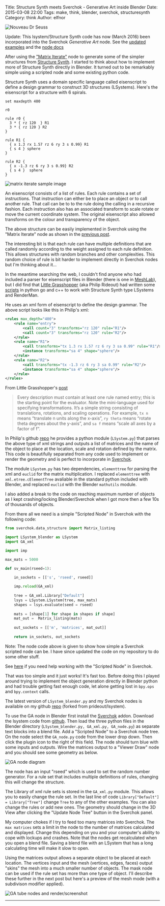 Title: Structure Synth meets Sverchok - Generative Art inside Blender
Date: 2015-03-08 22:00
Tags: make, think, blender, sverchok, structuresynth
Category: think
Author: elfnor



![Nouveau Dr Seuss](./images/seuss_nouveu_11.png)

Update: This lsystem/Structure Synth code has now (March 2016) been incorporated into the Sverchok *Generative Art* node. See the [updated examples]({filename}generative_art_example_updates.md) and the [node docs]({filename}generative_art_docs.md)

After using the ["Matrix Iterate"]({filename}simple_sverchok_05.md) node to generate some of the simpler structures from [Structure Synth](http://structuresynth.sourceforge.net/). I started to think about how to implement more of Structure Synth directly in Blender. It turned out to be remarkably simple using a scripted node and some existing python code.

Structure Synth uses a domain specific language called eisenscript to define a design grammar to construct 3D structures (LSystems). Here's the eisenscript for a structure with 6 spirals.

```
set maxdepth 400

r0

rule r0 {
  3 * { rz 120  } R1
  3 * { rz 120 } R2
}

rule R1 {
  { x 1.3 rx 1.57 rz 6 ry 3 s 0.99} R1
  { s 4 } sphere
}

rule R2 {
  { x -1.3 rz 6 ry 3 s 0.99} R2
  { s 4 }  sphere
}
```

![matrix iterate sample image](./images/matrix_iterate_13.png)


An eisenscript consists of a list of rules. Each rule contains a set of instructions. That instruction can either be to place an object or to call another rule. That call can be to to the rule doing the calling in a recursive fashion. Each instruction also has an associated transform to scale rotate or move the current coordinate system. The original eisenscript also allowed transforms on the colour and transparency of the object.

The above structure can be easily implemented in Sverchok using the "Matrix Iterate" node as shown in the [previous post]({filename}simple_sverchok_05.md). 

The interesting bit is that each rule can have multiple definitions that are called randomly according to the weight assigned to each rule definition. This allows structures with random branches and other complexities. This random choice of rule is bit harder to implement directly in Sverchok nodes but I'm thinking about it...

In the meantime searching the web, I couldn't find anyone who had included a parser for eisenscript files in Blender (there is one in [MeshLab](http://meshlab.sourceforge.net/)), but I did find that [Little Grasshopper](http://github.prideout.net/) (aka Philip Rideout) had written some [scripts](https://github.com/prideout/lsystem) in python go and c++ to work with Structure Synth type LSystems and RenderMan. 

He uses an xml form of eisenscript to define the design grammar. The above script looks like this in Philip's xml:

```xml
<rules max_depth="400">
    <rule name="entry">
        <call count="3" transforms="rz 120" rule="R1"/>
        <call count="3" transforms="rz 120" rule="R2"/>
    </rule>
    <rule name="R1">
        <call transforms="tx 1.3 rx 1.57 rz 6 ry 3 sa 0.99" rule="R1"/>
        <instance transforms="sa 4" shape="sphere"/>
    </rule>
    <rule name="R2">
        <call transforms="tx -1.3 rz 6 ry 3 sa 0.99" rule="R2"/>
        <instance transforms="sa 4" shape="sphere"/>
    </rule>
</rules>
```

From Little Grasshopper's [post](http://prideout.net/blog/?p=44)

>Every description must contain at least one rule named entry; this is the starting point for the evaluator. Note the mini-language used for specifying transformations. It’s a simple string consisting of translations, rotations, and scaling operations. For example, ```tx n```  means “translate n units along the x-axis”, ```ry theta```  means “rotate theta degrees about the y-axis”, and ```sa f``` means “scale all axes by a factor of f“.

In Philip's github [repo](https://github.com/prideout/lsystem) he provides a python module (```LSystem.py```) that parses the above type of xml strings and outputs a list of matrices and the name of the object to place at the location, scale and rotation defined by the matrix. This code is beautifully separated from any code used to implement or render the geometry and is perfect to incorporate in [Sverchok](http://nikitron.cc.ua/sverchok_en.html).

The module ```LSystem.py``` has two dependencies, ```elementtree``` for parsing the xml and ```euclid``` for the matrix multiplication. I replaced ```elementtree``` with ```xml.etree.cElementTree``` avaliable in the standard python included with Blender, and replaced ```euclid``` with the Blender ```mathutils``` module. 

I also added a break to the code on reaching maximum number of objects as I kept crashing/locking Blender/Sverchok when I got more then a few 10s of thousands of objects. 

From there all we need is a simple "Scripted Node" in Sverchok with the following code:

```python
from sverchok.data_structure import Matrix_listing

import LSystem_blender as LSystem
import GA_xml

import imp

max_mats = 5000

def sv_main(rseed=1):

    in_sockets = [['s', 'rseed', rseed]]
       
    imp.reload(GA_xml)
       
    tree = GA_xml.Library["Default"]
    lsys = LSystem.LSystem(tree, max_mats)
    shapes = lsys.evaluate(seed = rseed)
       
    mats = [shape[1] for shape in shapes if shape] 
    mat_out =  Matrix_listing(mats)
     
    out_sockets = [['m', 'matrices', mat_out]]
    
    return in_sockets, out_sockets
```

Note: The node code above is given to show how simple a Sverchok scripted node can be. I have since updated the code on my repository to do some other stuff.

See [here](http://sverchok.readthedocs.org/en/latest/nodes/generator/scripted_intro.html) if you need help working with the "Scripted Node" in Sverchok.

That was too simple and it just works! It's fast too. Before doing this I played around trying to implement the object generation directly in Blender python and had trouble getting fast enough code, let alone getting lost in ```bpy.ops``` and ```bpy.context``` calls.

The latest version of ```LSystem_blender.py``` and my Sverchok nodes is available on my github [repo](https://github.com/elfnor/lsystem) (forked from prideout/lsystem).

To use the GA node in Blender first install the [Sverchok](http://nikitron.cc.ua/sverchok_en.html) addon. Download the lsystem code from [github](https://github.com/elfnor/lsystem). Then load the three python files in the Blender directory (```LSystem_blender.py, GA_xml.py, GA_node.py```) as separate text blocks into a blend file. Add a "Scripted Node" to a Sverchok node tree. On the node select the ```GA_node.py``` code from the lower drop down. Then click the plugin icon to the right of this field. The node should turn blue with some inputs and outputs. Wire the matrices output to a "Viewer Draw" node and you should see some geometry as below.

![GA node diagram](./images/Lsystem_pipe_05.blend.png)

The node has an input "rseed" which is used to set the random number generator. For a rule set that includes multiple definitions of rules, changing this will change the structure. 

The Library of xml rule sets is stored in the ```GA_xml.py``` module. This allows you to easily change the rule set. In the last line of code ```Library["Default"] = Library["Tree"]``` change ```Tree``` to any of the other examples. You can also change the rules or add new ones. The geometry should change in the 3D View after clicking the "Update Node Tree" button in the Sverchok panel.

My computer chokes if I try to feed too many matrices into Sverchok. The ```max matrices``` sets a limit in the node to the number of matrices calculated and displayed. Change this depending on you and your computer's ability to cope with lockups and crashes. Note that the nodes get recalculated when you open a blend file. Saving a blend file with an LSystem that has a long calculating time will make it slow to open.

Using the matrices output allows a separate object to be placed at each location. The vertices input and the mesh (vertices, edges, faces) output "skins" the mesh into a much smaller number of objects. The mask node can be used if the rule set has more than one type of object. I'll describe these further in the next post but here's a preview of the mesh mode (with a subdivison modifier applied).

![GA tube nodes and render/screenshot](./images/Fern.blend.png)

-----------------------------------------------------------------------------------







